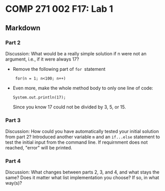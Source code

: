 # COMP 271 002 F17: Lab 1
## Markdown
### Part 2
Discussion: What would be a really simple solution if n were not an argument, i.e., if it were always 17?

* Remove the following part of ```for ```statement

  ``` for(n = 1; n<100; n++)```

* Even more, make the whole method body to only one line of code:

  ```System.out.println(17);```

  Since you know 17 could not be divided by 3, 5, or 15.

### Part 3
Discussion: How could you have automatically tested your initial solution from part 2?
Introduced another variable ```m``` and an ```if...else``` statement to test the initial input from the command line. If requirnment does not reached, "error" will be printed.

### Part 4
Discussion: What changes between parts 2, 3, and 4, and what stays the same? Does it matter what list implementation you choose? If so, in what way(s)?

